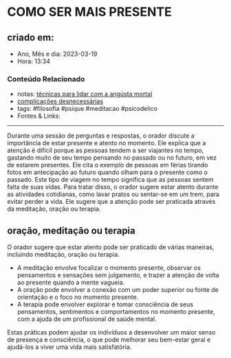 # COMO SER MAIS PRESENTE

## criado em: 

- Ano, Mês e dia: 2023-03-19
- Hora: 13:34

### Conteúdo Relacionado

- notas: [técnicas para lidar com a angústa mortal](técnicas%20para%20lidar%20com%20a%20angústa%20mortal.md)
- [complicações desnecessárias](complicações%20desnecessárias.md)
- tags: #filosofia #psique #meditacao #psicodelico 
- Fontes & Links: 
---

Durante uma sessão de perguntas e respostas, o orador discute a importância de estar presente e atento no momento. Ele explica que a atenção é difícil porque as pessoas tendem a ser viajantes no tempo, gastando muito de seu tempo pensando no passado ou no futuro, em vez de estarem presentes. Ele cita o exemplo de pessoas em férias tirando fotos em antecipação ao futuro quando olham para o presente como o passado. Este tipo de viagem no tempo significa que as pessoas sentem falta de suas vidas. Para tratar disso, o orador sugere estar atento durante as atividades cotidianas, como lavar pratos ou sentar-se em um trem, para evitar perder a vida. Ele sugere que a atenção pode ser praticada através da meditação, oração ou terapia.

## oração, meditação ou terapia

O orador sugere que estar atento pode ser praticado de várias maneiras, incluindo meditação, oração ou terapia. 

- A meditação envolve focalizar o momento presente, observar os pensamentos e sensações sem julgamento, e trazer a atenção de volta ao presente quando a mente vagueia. 
- A oração pode envolver a conexão com um poder superior ou fonte de orientação e o foco no momento presente. 
- A terapia pode envolver explorar e tomar consciência de seus pensamentos, sentimentos e comportamentos no momento presente, com a ajuda de um profissional de saúde mental. 

Estas práticas podem ajudar os indivíduos a desenvolver um maior senso de presença e consciência, o que pode melhorar seu bem-estar geral e ajudá-los a viver uma vida mais satisfatória.
